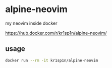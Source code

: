# alpine-neovim
my neovim inside docker

https://hub.docker.com/r/kr1sp1n/alpine-neovim/

## usage

```bash
docker run --rm -it kr1sp1n/alpine-neovim
```
